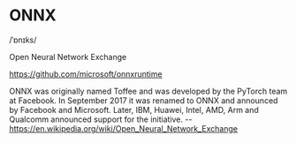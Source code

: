 # ONNX

/ˈɒnɪks/

Open Neural Network Exchange

<https://github.com/microsoft/onnxruntime>

ONNX was originally named Toffee and was developed by the PyTorch team at Facebook. In September 2017 it was renamed to ONNX and announced by Facebook and Microsoft. Later, IBM, Huawei, Intel, AMD, Arm and Qualcomm announced support for the initiative.
-- <https://en.wikipedia.org/wiki/Open_Neural_Network_Exchange>
